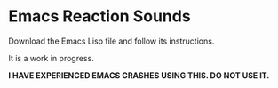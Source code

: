 # Emacs Reaction Sounds

Download the Emacs Lisp file and follow its instructions.

It is a work in progress.

**I HAVE EXPERIENCED EMACS CRASHES USING THIS.  DO NOT USE IT.**
